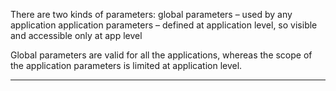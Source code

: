 There are two kinds of parameters:
global parameters &#8211; used by any application
application parameters &#8211; defined at application level, so visible and accessible only at app level

Global parameters are valid for all the applications, whereas the scope of the application parameters is limited at application level.


                

---


